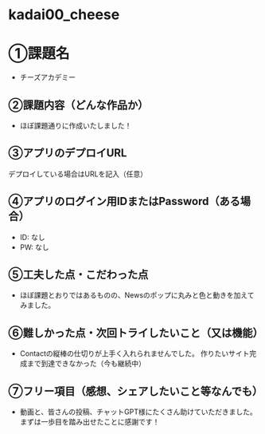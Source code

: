 # kadai00_cheese
# ①課題名
- チーズアカデミー

## ②課題内容（どんな作品か）
- ほぼ課題通りに作成いたしました！

## ③アプリのデプロイURL
デプロイしている場合はURLを記入（任意）

## ④アプリのログイン用IDまたはPassword（ある場合）
- ID: なし
- PW: なし

## ⑤工夫した点・こだわった点
- ほぼ課題とおりではあるものの、Newsのポップに丸みと色と動きを加えてみました。

## ⑥難しかった点・次回トライしたいこと（又は機能）
- Contactの縦棒の仕切りが上手く入れられませんでした。
作りたいサイト完成まで到達できなかった（今も継続中）

## ⑦フリー項目（感想、シェアしたいこと等なんでも）
- 動画と、皆さんの投稿、チャットGPT様にたくさん助けていただきました。
まずは一歩目を踏み出せたことに感謝です！
